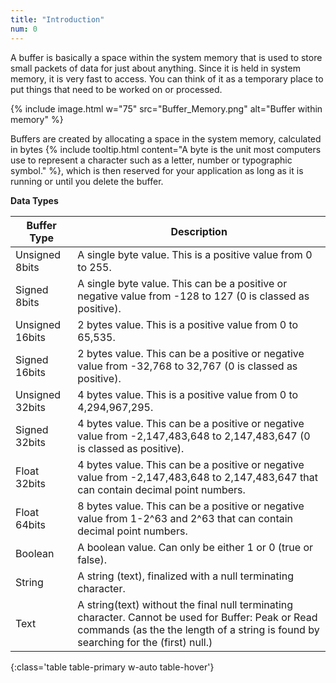 ```yaml
---
title: "Introduction"
num: 0
---
```



A buffer is basically a space within the system memory that is used to store small packets of data for just about anything. Since it is held in system memory, it is very fast to access. You can think of it as a temporary place to put things that need to be worked on or processed.

{% include image.html w="75" src="Buffer_Memory.png" alt="Buffer within memory" %}

Buffers are created by allocating a space in the system memory, calculated in bytes {% include tooltip.html content="A byte is the unit most computers use to represent a character such as a letter, number or typographic symbol." %}, which is then reserved for your application as long as it is running or until you delete the buffer.

**Data Types** 

| Buffer Type | Description | 
|-------|--------
| Unsigned 8bits | A single byte value. This is a positive value from 0 to 255.
| Signed 8bits | A single byte value. This can be a positive or negative value from -128 to 127 (0 is classed as positive).
| Unsigned 16bits | 2 bytes value. This is a positive value from 0 to 65,535.
| Signed 16bits | 2 bytes value. This can be a positive or negative value from -32,768 to 32,767 (0 is classed as positive).
| Unsigned 32bits | 4 bytes value. This is a positive value from 0 to 4,294,967,295.
| Signed 32bits | 4 bytes value. This can be a positive or negative value from -2,147,483,648 to 2,147,483,647 (0 is classed as positive).
| Float 32bits | 4 bytes value. This can be a positive or negative value from -2,147,483,648 to 2,147,483,647 that can contain decimal point numbers.
| Float 64bits |8 bytes value. This can be a positive or negative value from 1-2^63 and 2^63 that can contain decimal point numbers.
| Boolean | A boolean value. Can only be either 1 or 0 (true or false).
| String | A string (text), finalized with a null terminating character.
| Text | A string(text) without the final null terminating character. Cannot be used for Buffer: Peak or Read commands (as the the length of a string is found by searching for the (first) null.)
{:class='table table-primary w-auto table-hover'}









